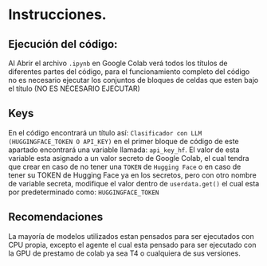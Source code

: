 # Instrucciones.

## Ejecución del código:

  Al Abrir el archivo `.ipynb` en Google Colab verá todos los títulos de diferentes partes del código, para el funcionamiento completo del código no es necesario ejecutar los conjuntos de bloques de celdas que esten bajo el título (NO ES NECESARIO EJECUTAR) 

## Keys

En el código encontrará un título así: `Clasificador con LLM (HUGGINGFACE_TOKEN O API_KEY)` en el primer bloque de código de este apartado encontrará una variable llamada: `api_key_hf`. El valor de esta variable esta asignado a un valor secreto de Google Colab, el cual tendra que crear en caso de no tener una `TOKEN` de `Hugging Face` o en caso de tener su TOKEN de Hugging Face ya en los secretos, pero con otro nombre de variable secreta, modifique el valor dentro de `userdata.get()` el cual esta por predeterminado como: `HUGGINGFACE_TOKEN`

## Recomendaciones

La mayoría de modelos utilizados estan pensados para ser ejecutados con CPU propia, excepto el agente el cual esta pensado para ser ejecutado con la GPU de prestamo de colab ya sea T4 o cualquiera de sus versiones.
